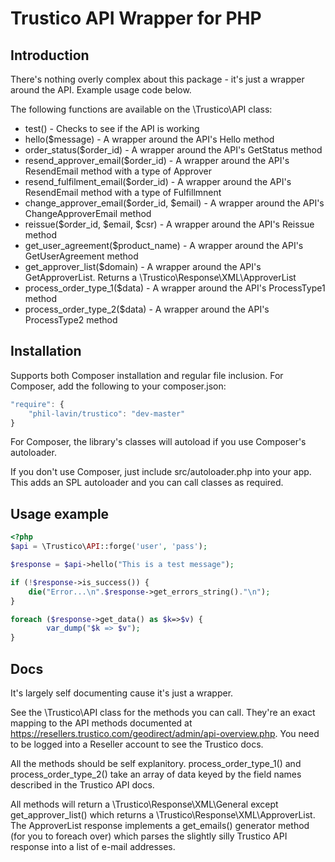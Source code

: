 Trustico API Wrapper for PHP
============================

Introduction
------------

There's nothing overly complex about this package - it's just a wrapper around the API. Example usage code below.

The following functions are available on the \Trustico\API class:

* test() - Checks to see if the API is working
* hello($message) - A wrapper around the API's Hello method
* order_status($order_id) - A wrapper around the API's GetStatus method
* resend_approver_email($order_id) - A wrapper around the API's ResendEmail method with a type of Approver
* resend_fulfilment_email($order_id) - A wrapper around the API's ResendEmail method with a type of Fulfillmnent
* change_approver_email($order_id, $email) - A wrapper around the API's ChangeApproverEmail method
* reissue($order_id, $email, $csr) - A wrapper around the API's Reissue method
* get_user_agreement($product_name) - A wrapper around the API's GetUserAgreement method
* get_approver_list($domain) - A wrapper around the API's GetApproverList. Returns a \Trustico\Response\XML\ApproverList
* process_order_type_1($data) - A wrapper around the API's ProcessType1 method
* process_order_type_2($data) - A wrapper around the API's ProcessType2 method

Installation
------------

Supports both Composer installation and regular file inclusion. For Composer, add the following to your composer.json:

```Javascript
"require": {
	"phil-lavin/trustico": "dev-master"
}
```

For Composer, the library's classes will autoload if you use Composer's autoloader.

If you don't use Composer, just include src/autoloader.php into your app. This adds an SPL autoloader and you can call classes
as required.

Usage example
-------------

```php
<?php
$api = \Trustico\API::forge('user', 'pass');

$response = $api->hello("This is a test message");

if (!$response->is_success()) {
	die("Error...\n".$response->get_errors_string()."\n");
}

foreach ($response->get_data() as $k=>$v) {
        var_dump("$k => $v");
}
```

Docs
----

It's largely self documenting cause it's just a wrapper.

See the \Trustico\API class for the methods you can call. They're an exact mapping to the API methods documented at
https://resellers.trustico.com/geodirect/admin/api-overview.php. You need to be logged into a Reseller account to see the
Trustico docs.

All the methods should be self explanitory. process_order_type_1() and process_order_type_2() take an array of data keyed
by the field names described in the Trustico API docs.

All methods will return a \Trustico\Response\XML\General except get_approver_list() which returns a \Trustico\Response\XML\ApproverList.
The ApproverList response implements a get_emails() generator method (for you to foreach over) which parses the slightly silly
Trustico API response into a list of e-mail addresses.
